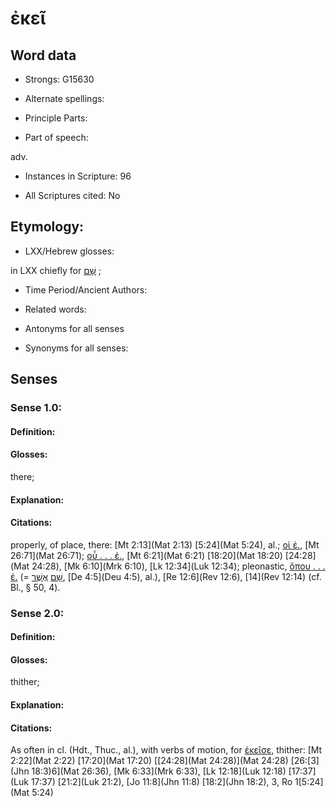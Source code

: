 # ἐκεῖ 

<!-- Status: S2=NeedsEdits -->
<!-- Lexica used for edits:   -->

## Word data

* Strongs: G15630

* Alternate spellings:



* Principle Parts: 


* Part of speech: 

adv.

* Instances in Scripture: 96

* All Scriptures cited: No

## Etymology: 


* LXX/Hebrew glosses: 

in LXX chiefly for [שָׁם](//en-uhl/H8033) ; 

* Time Period/Ancient Authors: 


* Related words: 

* Antonyms for all senses

* Synonyms for all senses: 


## Senses 


### Sense  1.0: 

#### Definition: 

#### Glosses: 

there; 

#### Explanation: 


#### Citations: 

properly, of place, there: [Mt 2:13](Mat 2:13) [5:24](Mat 5:24), al.; [οἱ ἐ.](), [Mt 26:71](Mat 26:71); [οὗ . . . ἐ.](), [Mt 6:21](Mat 6:21) [18:20](Mat 18:20) [24:28](Mat 24:28), [Mk 6:10](Mrk 6:10), [Lk 12:34](Luk 12:34); pleonastic, [ὅπου . . . ἐ.]() (= [שָׁם](//en-uhl/H8033) [אֲשֶׁר](//en-uhl/H0834), [De 4:5](Deu 4:5), al.), [Re 12:6](Rev 12:6), [14](Rev 12:14) (cf. Bl., § 50, 4). 

### Sense  2.0: 

#### Definition: 

#### Glosses: 

thither; 

#### Explanation: 


#### Citations: 

As often in cl. (Hdt., Thuc., al.), with verbs of motion, for [ἐκεῖσε](), thither: [Mt 2:22](Mat 2:22) [17:20](Mat 17:20) [[24:28](Mat 24:28)](Mat 24:28) [26:[3](Jhn 18:3)6](Mat 26:36), [Mk 6:33](Mrk 6:33), [Lk 12:18](Luk 12:18) [17:37](Luk 17:37) [21:2](Luk 21:2), [Jo 11:8](Jhn 11:8) [18:2](Jhn 18:2), 3, Ro 1[5:24](Mat 5:24) 
